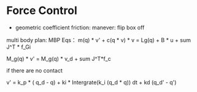 # Force Control 

- geometric coefficient friction:
manever: flip box off

multi body plan:  MBP
Eqs： m(q) * v' + c(q * v) * v = Lg(q) + B * u + sum J^T * f_Gi 

M_g(q) * v' = M_g(q) * v_d + sum J^T*f_c

if there are no contact 

v' = k_p * ( q_d - q) + ki * Intergrate(k_i (q_d * q)) dt  + kd (q_d' - q')